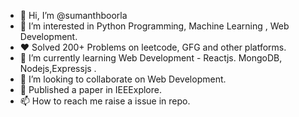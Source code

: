 - 👋 Hi, I’m @sumanthboorla
- 👀 I’m interested in Python Programming, Machine Learning , Web Development.
- ❤  Solved 200+ Problems on leetcode, GFG and other platforms.
- 🌱 I’m currently learning Web Development - Reactjs. MongoDB, Nodejs,Expressjs . 
- 💞️ I’m looking to collaborate on Web Development.
- 📃 Published a paper in IEEExplore.
- 📫 How to reach me raise a issue in repo.

<!---
sumanthboorla/sumanthboorla is a ✨ special ✨ repository because its `README.md` (this file) appears on your GitHub profile.
You can click the Preview link to take a look at your changes.
--->
